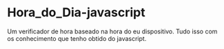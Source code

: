 # Hora_do_Dia-javascript

 Um verificador de hora baseado na hora do eu dispositivo. Tudo isso com os conhecimento que tenho obtido do javascript.
